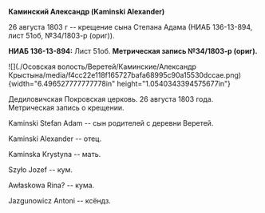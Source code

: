 **Каминский Александр (Kaminski Alexander)**

26 августа 1803 г -- крещение сына Степана Адама (НИАБ 136-13-894, лист
51об, №34/1803-р (ориг)).

**НИАБ 136-13-894:** Лист 51об. **Метрическая запись №34/1803-р
(ориг).**

![](./Осовская волость/Веретей/Каминские/Александр Крыстына/media/f4cc22e118f165727bafa68995c90a15530dccae.png){width="6.496527777777778in"
height="1.0540343394575677in"}

Дедиловичская Покровская церковь. 26 августа 1803 года. Метрическая
запись о крещении.

Kaminski Stefan Adam -- сын родителей с деревни Веретей.

Kaminski Alexander -- отец.

Kaminska Krystyna -- мать.

Szyło Jozef -- кум.

Awłaskowa Rina? -- кума.

Jazgunowicz Antoni -- ксёндз.
